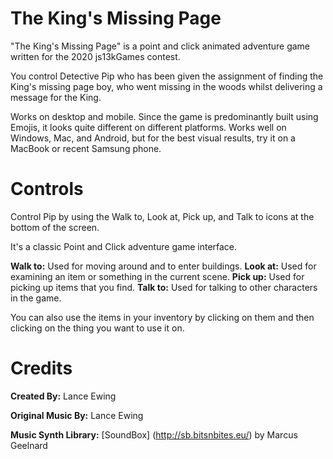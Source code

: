 # The King's Missing Page
"The King's Missing Page" is a point and click animated adventure game written for the 2020 js13kGames contest.

You control Detective Pip who has been given the assignment of finding the King's missing page boy, who went missing in the woods whilst delivering a message for the King. 

Works on desktop and mobile. Since the game is predominantly built using Emojis, it looks quite different on different platforms. Works well on Windows, Mac, and Android, but for the best visual results, try it on a MacBook or recent Samsung phone.

# Controls
Control Pip by using the Walk to, Look at, Pick up, and Talk to icons at the bottom of the screen.

It's a classic Point and Click adventure game interface.

**Walk to:** Used for moving around and to enter buildings.
**Look at:** Used for examining an item or something in the current scene.
**Pick up:** Used for picking up items that you find.
**Talk to:** Used for talking to other characters in the game.

You can also use the items in your inventory by clicking on them and then clicking on the thing you want to use it on.

# Credits
**Created By:** Lance Ewing  

**Original Music By:** Lance Ewing  

**Music Synth Library:** [SoundBox] (http://sb.bitsnbites.eu/) by Marcus Geelnard  
